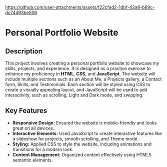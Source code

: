 

https://github.com/user-attachments/assets/f22cfad2-1dbf-42a8-b89c-dc74493be506


# Personal Portfolio Website

## Description
This project involves creating a personal portfolio website to showcase my skills, projects, and experience. It is designed as a practice exercise to enhance my proficiency in **HTML**, **CSS**, and **JavaScript**. The website will include multiple sections such as an About Me, a Projects gallery, a Contact form, Skills, and Testimonials. Each section will be styled using CSS to create a visually appealing layout, and JavaScript will be used to add interactivity, such as scrolling, Light and Dark mode, and swipping.

## Key Features
- **Responsive Design:** Ensured the website is mobile-friendly and looks great on all devices.
- **Interactive Elements:** Used JavaScript to create interactive features like a slideshow for projects, smooth scrolling, and Theme mode .
- **Styling:** Applied CSS to style the website, including animations and transitions for a modern look.
- **Content Management:** Organized content effectively using HTML5 semantic elements.
